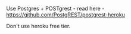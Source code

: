 Use Postgres + POSTgrest - read here - https://github.com/PostgREST/postgrest-heroku

Don't use heroku free tier.
